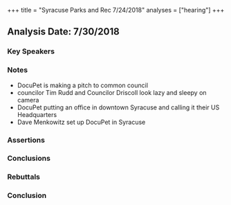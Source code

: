 +++
title = "Syracuse Parks and Rec 7/24/2018"
analyses = ["hearing"]
+++

## Analysis Date: 7/30/2018

### Key Speakers

### Notes
- DocuPet is making a pitch to common council
- councilor Tim Rudd and Councilor Driscoll look lazy and sleepy on camera
- DocuPet putting an office in downtown Syracuse and calling it their US Headquarters
- Dave Menkowitz set up DocuPet in Syracuse

### Assertions

### Conclusions


### Rebuttals 

### Conclusion
